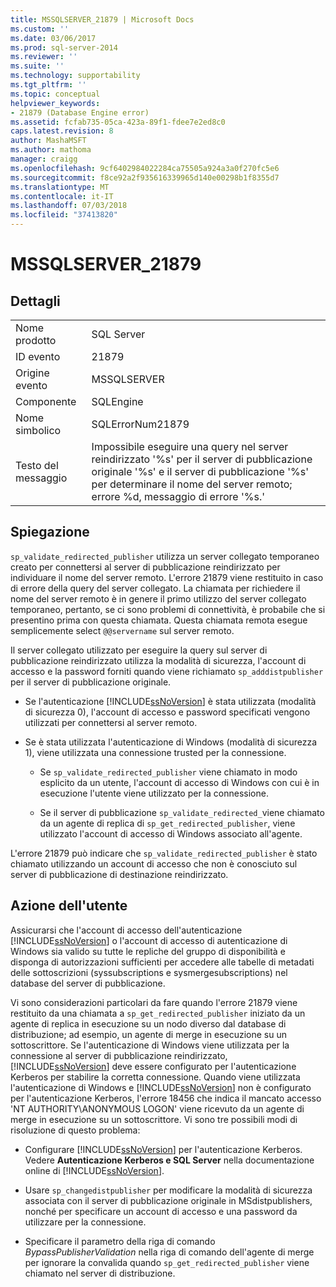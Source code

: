 ```yaml
---
title: MSSQLSERVER_21879 | Microsoft Docs
ms.custom: ''
ms.date: 03/06/2017
ms.prod: sql-server-2014
ms.reviewer: ''
ms.suite: ''
ms.technology: supportability
ms.tgt_pltfrm: ''
ms.topic: conceptual
helpviewer_keywords:
- 21879 (Database Engine error)
ms.assetid: fcfab735-05ca-423a-89f1-fdee7e2ed8c0
caps.latest.revision: 8
author: MashaMSFT
ms.author: mathoma
manager: craigg
ms.openlocfilehash: 9cf6402984022284ca75505a924a3a0f270fc5e6
ms.sourcegitcommit: f8ce92a2f935616339965d140e00298b1f8355d7
ms.translationtype: MT
ms.contentlocale: it-IT
ms.lasthandoff: 07/03/2018
ms.locfileid: "37413820"
---
```

# <a name="mssqlserver21879"></a>MSSQLSERVER_21879
    
## <a name="details"></a>Dettagli  
  
|||  
|-|-|  
|Nome prodotto|SQL Server|  
|ID evento|21879|  
|Origine evento|MSSQLSERVER|  
|Componente|SQLEngine|  
|Nome simbolico|SQLErrorNum21879|  
|Testo del messaggio|Impossibile eseguire una query nel server reindirizzato '%s' per il server di pubblicazione originale '%s' e il server di pubblicazione '%s' per determinare il nome del server remoto; errore %d, messaggio di errore '%s.'|  
  
## <a name="explanation"></a>Spiegazione  
 `sp_validate_redirected_publisher` utilizza un server collegato temporaneo creato per connettersi al server di pubblicazione reindirizzato per individuare il nome del server remoto. L'errore 21879 viene restituito in caso di errore della query del server collegato. La chiamata per richiedere il nome del server remoto è in genere il primo utilizzo del server collegato temporaneo, pertanto, se ci sono problemi di connettività, è probabile che si presentino prima con questa chiamata. Questa chiamata remota esegue semplicemente select `@@servername` sul server remoto.  
  
 Il server collegato utilizzato per eseguire la query sul server di pubblicazione reindirizzato utilizza la modalità di sicurezza, l'account di accesso e la password forniti quando viene richiamato `sp_adddistpublisher` per il server di pubblicazione originale.  
  
-   Se l'autenticazione [!INCLUDE[ssNoVersion](../../includes/ssnoversion-md.md)] è stata utilizzata (modalità di sicurezza 0), l'account di accesso e password specificati vengono utilizzati per connettersi al server remoto.  
  
-   Se è stata utilizzata l'autenticazione di Windows (modalità di sicurezza 1), viene utilizzata una connessione trusted per la connessione.  
  
    -   Se `sp_validate_redirected_publisher` viene chiamato in modo esplicito da un utente, l'account di accesso di Windows con cui è in esecuzione l'utente viene utilizzato per la connessione.  
  
    -   Se il server di pubblicazione `sp_validate_redirected_`viene chiamato da un agente di replica di `sp_get_redirected_publisher`, viene utilizzato l'account di accesso di Windows associato all'agente.  
  
 L'errore 21879 può indicare che `sp_validate_redirected_publisher` è stato chiamato utilizzando un account di accesso che non è conosciuto sul server di pubblicazione di destinazione reindirizzato.  
  
## <a name="user-action"></a>Azione dell'utente  
 Assicurarsi che l'account di accesso dell'autenticazione [!INCLUDE[ssNoVersion](../../includes/ssnoversion-md.md)] o l'account di accesso di autenticazione di Windows sia valido su tutte le repliche del gruppo di disponibilità e disponga di autorizzazioni sufficienti per accedere alle tabelle di metadati delle sottoscrizioni (syssubscriptions e sysmergesubscriptions) nel database del server di pubblicazione.  
  
 Vi sono considerazioni particolari da fare quando l'errore 21879 viene restituito da una chiamata a `sp_get_redirected_publisher` iniziato da un agente di replica in esecuzione su un nodo diverso dal database di distribuzione; ad esempio, un agente di merge in esecuzione su un sottoscrittore. Se l'autenticazione di Windows viene utilizzata per la connessione al server di pubblicazione reindirizzato, [!INCLUDE[ssNoVersion](../../includes/ssnoversion-md.md)] deve essere configurato per l'autenticazione Kerberos per stabilire la corretta connessione. Quando viene utilizzata l'autenticazione di Windows e [!INCLUDE[ssNoVersion](../../includes/ssnoversion-md.md)] non è configurato per l'autenticazione Kerberos, l'errore 18456 che indica il mancato accesso 'NT AUTHORITY\ANONYMOUS LOGON' viene ricevuto da un agente di merge in esecuzione su un sottoscrittore. Vi sono tre possibili modi di risoluzione di questo problema:  
  
-   Configurare [!INCLUDE[ssNoVersion](../../includes/ssnoversion-md.md)] per l'autenticazione Kerberos. Vedere **Autenticazione Kerberos e SQL Server** nella documentazione online di [!INCLUDE[ssNoVersion](../../includes/ssnoversion-md.md)].  
  
-   Usare `sp_changedistpublisher` per modificare la modalità di sicurezza associata con il server di pubblicazione originale in MSdistpublishers, nonché per specificare un account di accesso e una password da utilizzare per la connessione.  
  
-   Specificare il parametro della riga di comando *BypassPublisherValidation* nella riga di comando dell'agente di merge per ignorare la convalida quando `sp_get_redirected_publisher` viene chiamato nel server di distribuzione.  
  
  
